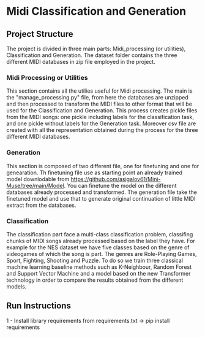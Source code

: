 # Midi Classification and Generation 

## Project Structure
The project is divided in three main parts: Midi_processing (or utilities), Classification and Generation. 
The dataset folder contains the three different MIDI databases in zip file employed in the project. 

### Midi Processing or Utilities
This section contains all the utilies useful for Midi processing. The main is the "manage_processing.py" file, from here the databases are unzipped and then processed to transform the MIDI files to other format that will be used for the Classification and Generation. This process creates pickle files from the MIDI songs: one pickle including labels for the classification task, and one pickle without labels for the Generation task. Moreover csv file are created with all the representation obtained during the process for the three different MIDI databases.

### Generation 
This section is composed of two different file, one for finetuning and one for genearation. Th finetuning file use as starting point an already trained model downlodable from https://github.com/asigalov61/Mini-Muse/tree/main/Model. You can finetune the model on the different databases already processed and transformed. The generation file take the finetuned model and use that to generate original continuation of little MIDI extract from the databases.

### Classification
The classification part face a multi-class classification problem, classifing chunks of MIDI songs already processed based on the label they have. For example for the NES dataset we have five classes based on the genre of videogames of which the song is part. The genres are Role-Playing Games, Sport, Fighting, Shooting and Puzzle. To do so we train three classical machine learning baseline methods such as K-Neighbour, Random Forest and Support Vector Machine and a model based on the new Transformer technology in order to compare the results obtained from the different models. 

## Run Instructions
1 - Install library requirements from requirements.txt -> pip install requirements
